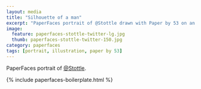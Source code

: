 ```yaml
---
layout: media
title: "Silhouette of a man"
excerpt: "PaperFaces portrait of @Stottle drawn with Paper by 53 on an iPad."
image: 
  feature: paperfaces-stottle-twitter-lg.jpg
  thumb: paperfaces-stottle-twitter-150.jpg
category: paperfaces
tags: [portrait, illustration, paper by 53]
---
```


PaperFaces portrait of [@Stottle](http://twitter.com/Stottle).

{% include paperfaces-boilerplate.html %}